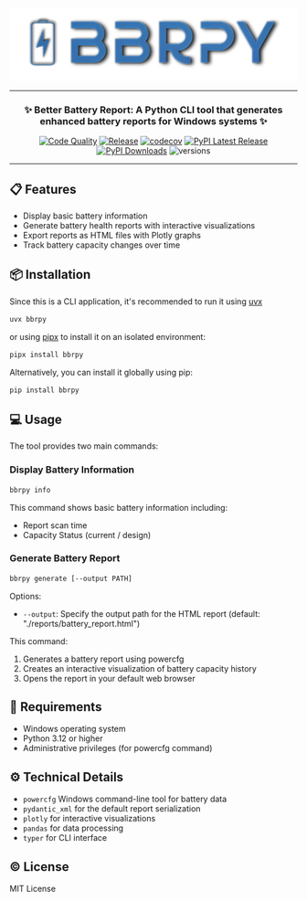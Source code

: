 <div align="center">

<img src="https://raw.githubusercontent.com/pablofueros/better-battery-report/main/assets/banner.png" alt="BBRPY logo" width="600"/>

---

### **✨ Better Battery Report: A Python CLI tool that generates enhanced battery reports for Windows systems ✨**

[![Code Quality](https://github.com/pablofueros/bbrpy/actions/workflows/code-quality.yaml/badge.svg)](https://github.com/pablofueros/bbrpy/actions/workflows/code-quality.yaml)
[![Release](https://github.com/pablofueros/bbrpy/actions/workflows/release.yaml/badge.svg)](https://github.com/pablofueros/bbrpy/actions/workflows/release.yaml)
[![codecov](https://codecov.io/gh/pablofueros/better-battery-report/graph/badge.svg?token=YGVE6SADVQ)](https://codecov.io/gh/pablofueros/better-battery-report)
[![PyPI Latest Release](https://img.shields.io/pypi/v/bbrpy.svg)](https://pypi.org/project/bbrpy/)
[![PyPI Downloads](https://img.shields.io/pypi/dm/bbrpy.svg?label=PyPI%20downloads)](https://pypi.org/project/bbrpy/)
![versions](https://img.shields.io/pypi/pyversions/bbrpy.svg)

---

</div>

## 📋 Features

- Display basic battery information
- Generate battery health reports with interactive visualizations
- Export reports as HTML files with Plotly graphs
- Track battery capacity changes over time

## 📦 Installation

Since this is a CLI application, it's recommended to run it using [uvx](https://docs.astral.sh/uv/guides/tools/)

```bash
uvx bbrpy
```

or using [pipx](https://github.com/pypa/pipx) to install it on an isolated environment:

```bash
pipx install bbrpy
```

Alternatively, you can install it globally using pip:

```bash
pip install bbrpy
```

## 💻 Usage

The tool provides two main commands:

### Display Battery Information

```bash
bbrpy info
```

This command shows basic battery information including:

- Report scan time
- Capacity Status (current / design)

### Generate Battery Report

```bash
bbrpy generate [--output PATH]
```

Options:

- `--output`: Specify the output path for the HTML report (default: "./reports/battery_report.html")

This command:

1. Generates a battery report using powercfg
2. Creates an interactive visualization of battery capacity history
3. Opens the report in your default web browser

## 📘 Requirements

- Windows operating system
- Python 3.12 or higher
- Administrative privileges (for powercfg command)

## ⚙️ Technical Details

- `powercfg` Windows command-line tool for battery data
- `pydantic_xml` for the default report serialization
- `plotly` for interactive visualizations
- `pandas` for data processing
- `typer` for CLI interface

## ©️ License

MIT License
